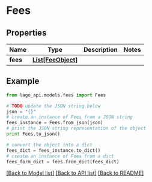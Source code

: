 # Fees


## Properties

Name | Type | Description | Notes
------------ | ------------- | ------------- | -------------
**fees** | [**List[FeeObject]**](FeeObject.md) |  | 

## Example

```python
from lago_api.models.fees import Fees

# TODO update the JSON string below
json = "{}"
# create an instance of Fees from a JSON string
fees_instance = Fees.from_json(json)
# print the JSON string representation of the object
print Fees.to_json()

# convert the object into a dict
fees_dict = fees_instance.to_dict()
# create an instance of Fees from a dict
fees_form_dict = fees.from_dict(fees_dict)
```
[[Back to Model list]](../README.md#documentation-for-models) [[Back to API list]](../README.md#documentation-for-api-endpoints) [[Back to README]](../README.md)



